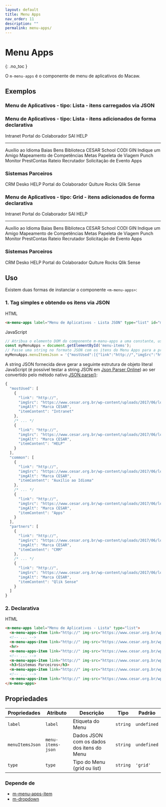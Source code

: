 ```yaml
---
layout: default
title: Menu Apps
nav_order: 11
description: ""
permalink: menu-apps/
---
```

# Menu Apps
{: .no_toc }

O `m-menu-apps` é o componente de menu de aplicativos do Macaw.

## Exemplos
<style>
  m-menu-apps * {
    box-sizing: initial;
  }

  m-menu-apps-item .m-menu-apps-item a,
  m-menu-apps-item .m-menu-apps-item a:hover {
    background: none;
  }
</style>
### Menu de Aplicativos - tipo: Lista - itens carregados via JSON
<m-menu-apps label="Menu de Aplicativos - Lista JSON" type="list" id="menu-items"></m-menu-apps>

### Menu de Aplicativos - tipo: Lista - itens adicionados de forma declarativa
<m-menu-apps label="Menu de Aplicativos - Lista" type="list">
  <m-menu-apps-item link="http://" img-src="https://www.cesar.org.br/wp-content/uploads/2017/06/logo-md.png" img-alt="Marca CESAR">Intranet</m-menu-apps-item>
  <m-menu-apps-item link="http://" img-src="https://www.cesar.org.br/wp-content/uploads/2017/06/logo-md.png" img-alt="Marca CESAR">Portal do Colaborador</m-menu-apps-item>
  <m-menu-apps-item link="http://" img-src="https://www.cesar.org.br/wp-content/uploads/2017/06/logo-md.png" img-alt="Marca CESAR">SAI</m-menu-apps-item>
  <m-menu-apps-item link="http://" img-src="https://www.cesar.org.br/wp-content/uploads/2017/06/logo-md.png" img-alt="Marca CESAR">HELP</m-menu-apps-item>
  <hr>
  <m-menu-apps-item link="http://" img-src="https://www.cesar.org.br/wp-content/uploads/2017/06/logo-md.png" img-alt="Marca CESAR">Auxílio ao Idioma</m-menu-apps-item>
  <m-menu-apps-item link="http://" img-src="https://www.cesar.org.br/wp-content/uploads/2017/06/logo-md.png" img-alt="Marca CESAR">Baias</m-menu-apps-item>
  <m-menu-apps-item link="http://" img-src="https://www.cesar.org.br/wp-content/uploads/2017/06/logo-md.png" img-alt="Marca CESAR">Bens</m-menu-apps-item>
  <m-menu-apps-item link="http://" img-src="https://www.cesar.org.br/wp-content/uploads/2017/06/logo-md.png" img-alt="Marca CESAR">Biblioteca CESAR School</m-menu-apps-item>
  <m-menu-apps-item link="http://" img-src="https://www.cesar.org.br/wp-content/uploads/2017/06/logo-md.png" img-alt="Marca CESAR">CODI</m-menu-apps-item>
  <m-menu-apps-item link="http://" img-src="https://www.cesar.org.br/wp-content/uploads/2017/06/logo-md.png" img-alt="Marca CESAR">GIN</m-menu-apps-item>
  <m-menu-apps-item link="http://" img-src="https://www.cesar.org.br/wp-content/uploads/2017/06/logo-md.png" img-alt="Marca CESAR">Indique um Amigo</m-menu-apps-item>
  <m-menu-apps-item link="http://" img-src="https://www.cesar.org.br/wp-content/uploads/2017/06/logo-md.png" img-alt="Marca CESAR">Mapeamento de Competências</m-menu-apps-item>
  <m-menu-apps-item link="http://" img-src="https://www.cesar.org.br/wp-content/uploads/2017/06/logo-md.png" img-alt="Marca CESAR">Metas</m-menu-apps-item>
  <m-menu-apps-item link="http://" img-src="https://www.cesar.org.br/wp-content/uploads/2017/06/logo-md.png" img-alt="Marca CESAR">Papeleta de Viagem</m-menu-apps-item>
  <m-menu-apps-item link="http://" img-src="https://www.cesar.org.br/wp-content/uploads/2017/06/logo-md.png" img-alt="Marca CESAR">Punch Monitor</m-menu-apps-item>
  <m-menu-apps-item link="http://" img-src="https://www.cesar.org.br/wp-content/uploads/2017/06/logo-md.png" img-alt="Marca CESAR">PrestContas</m-menu-apps-item>
  <m-menu-apps-item link="http://" img-src="https://www.cesar.org.br/wp-content/uploads/2017/06/logo-md.png" img-alt="Marca CESAR">Rateio</m-menu-apps-item>
  <m-menu-apps-item link="http://" img-src="https://www.cesar.org.br/wp-content/uploads/2017/06/logo-md.png" img-alt="Marca CESAR">Recrutador</m-menu-apps-item>
  <m-menu-apps-item link="http://" img-src="https://www.cesar.org.br/wp-content/uploads/2017/06/logo-md.png" img-alt="Marca CESAR">Solicitação de Evento</m-menu-apps-item>
  <m-menu-apps-item link="http://" img-src="https://www.cesar.org.br/wp-content/uploads/2017/06/logo-md.png" img-alt="Marca CESAR">Apps</m-menu-apps-item>
  <h3>Sistemas Parceiros</h3>
  <m-menu-apps-item link="http://" img-src="https://www.cesar.org.br/wp-content/uploads/2017/06/logo-md.png" img-alt="Marca CESAR">CRM</m-menu-apps-item>
  <m-menu-apps-item link="http://" img-src="https://www.cesar.org.br/wp-content/uploads/2017/06/logo-md.png" img-alt="Marca CESAR">Desko</m-menu-apps-item>
  <m-menu-apps-item link="http://" img-src="https://www.cesar.org.br/wp-content/uploads/2017/06/logo-md.png" img-alt="Marca CESAR">HELP</m-menu-apps-item>
  <m-menu-apps-item link="http://" img-src="https://www.cesar.org.br/wp-content/uploads/2017/06/logo-md.png" img-alt="Marca CESAR">Portal do Colaborador</m-menu-apps-item>
  <m-menu-apps-item link="http://" img-src="https://www.cesar.org.br/wp-content/uploads/2017/06/logo-md.png" img-alt="Marca CESAR">Qulture Rocks</m-menu-apps-item>
  <m-menu-apps-item link="http://" img-src="https://www.cesar.org.br/wp-content/uploads/2017/06/logo-md.png" img-alt="Marca CESAR">Qlik Sense</m-menu-apps-item>
</m-menu-apps>

### Menu de Aplicativos - tipo: Grid - itens adicionados de forma declarativa
<m-menu-apps label="Menu de Aplicativos - Grid" type="grid">
  <m-menu-apps-item link="http://" img-src="https://www.cesar.org.br/wp-content/uploads/2017/06/logo-md.png" img-alt="Marca CESAR">Intranet</m-menu-apps-item>
  <m-menu-apps-item link="http://" img-src="https://www.cesar.org.br/wp-content/uploads/2017/06/logo-md.png" img-alt="Marca CESAR">Portal do Colaborador</m-menu-apps-item>
  <m-menu-apps-item link="http://" img-src="https://www.cesar.org.br/wp-content/uploads/2017/06/logo-md.png" img-alt="Marca CESAR">SAI</m-menu-apps-item>
  <m-menu-apps-item link="http://" img-src="https://www.cesar.org.br/wp-content/uploads/2017/06/logo-md.png" img-alt="Marca CESAR">HELP</m-menu-apps-item>
  <hr>
  <m-menu-apps-item link="http://" img-src="https://www.cesar.org.br/wp-content/uploads/2017/06/logo-md.png" img-alt="Marca CESAR">Auxílio ao Idioma</m-menu-apps-item>
  <m-menu-apps-item link="http://" img-src="https://www.cesar.org.br/wp-content/uploads/2017/06/logo-md.png" img-alt="Marca CESAR">Baias</m-menu-apps-item>
  <m-menu-apps-item link="http://" img-src="https://www.cesar.org.br/wp-content/uploads/2017/06/logo-md.png" img-alt="Marca CESAR">Bens</m-menu-apps-item>
  <m-menu-apps-item link="http://" img-src="https://www.cesar.org.br/wp-content/uploads/2017/06/logo-md.png" img-alt="Marca CESAR">Biblioteca CESAR School</m-menu-apps-item>
  <m-menu-apps-item link="http://" img-src="https://www.cesar.org.br/wp-content/uploads/2017/06/logo-md.png" img-alt="Marca CESAR">CODI</m-menu-apps-item>
  <m-menu-apps-item link="http://" img-src="https://www.cesar.org.br/wp-content/uploads/2017/06/logo-md.png" img-alt="Marca CESAR">GIN</m-menu-apps-item>
  <m-menu-apps-item link="http://" img-src="https://www.cesar.org.br/wp-content/uploads/2017/06/logo-md.png" img-alt="Marca CESAR">Indique um Amigo</m-menu-apps-item>
  <m-menu-apps-item link="http://" img-src="https://www.cesar.org.br/wp-content/uploads/2017/06/logo-md.png" img-alt="Marca CESAR">Mapeamento de Competências</m-menu-apps-item>
  <m-menu-apps-item link="http://" img-src="https://www.cesar.org.br/wp-content/uploads/2017/06/logo-md.png" img-alt="Marca CESAR">Metas</m-menu-apps-item>
  <m-menu-apps-item link="http://" img-src="https://www.cesar.org.br/wp-content/uploads/2017/06/logo-md.png" img-alt="Marca CESAR">Papeleta de Viagem</m-menu-apps-item>
  <m-menu-apps-item link="http://" img-src="https://www.cesar.org.br/wp-content/uploads/2017/06/logo-md.png" img-alt="Marca CESAR">Punch Monitor</m-menu-apps-item>
  <m-menu-apps-item link="http://" img-src="https://www.cesar.org.br/wp-content/uploads/2017/06/logo-md.png" img-alt="Marca CESAR">PrestContas</m-menu-apps-item>
  <m-menu-apps-item link="http://" img-src="https://www.cesar.org.br/wp-content/uploads/2017/06/logo-md.png" img-alt="Marca CESAR">Rateio</m-menu-apps-item>
  <m-menu-apps-item link="http://" img-src="https://www.cesar.org.br/wp-content/uploads/2017/06/logo-md.png" img-alt="Marca CESAR">Recrutador</m-menu-apps-item>
  <m-menu-apps-item link="http://" img-src="https://www.cesar.org.br/wp-content/uploads/2017/06/logo-md.png" img-alt="Marca CESAR">Solicitação de Evento</m-menu-apps-item>
  <m-menu-apps-item link="http://" img-src="https://www.cesar.org.br/wp-content/uploads/2017/06/logo-md.png" img-alt="Marca CESAR">Apps</m-menu-apps-item>
  <h3>Sistemas Parceiros</h3>
  <m-menu-apps-item link="http://" img-src="https://www.cesar.org.br/wp-content/uploads/2017/06/logo-md.png" img-alt="Marca CESAR">CRM</m-menu-apps-item>
  <m-menu-apps-item link="http://" img-src="https://www.cesar.org.br/wp-content/uploads/2017/06/logo-md.png" img-alt="Marca CESAR">Desko</m-menu-apps-item>
  <m-menu-apps-item link="http://" img-src="https://www.cesar.org.br/wp-content/uploads/2017/06/logo-md.png" img-alt="Marca CESAR">HELP</m-menu-apps-item>
  <m-menu-apps-item link="http://" img-src="https://www.cesar.org.br/wp-content/uploads/2017/06/logo-md.png" img-alt="Marca CESAR">Portal do Colaborador</m-menu-apps-item>
  <m-menu-apps-item link="http://" img-src="https://www.cesar.org.br/wp-content/uploads/2017/06/logo-md.png" img-alt="Marca CESAR">Qulture Rocks</m-menu-apps-item>
  <m-menu-apps-item link="http://" img-src="https://www.cesar.org.br/wp-content/uploads/2017/06/logo-md.png" img-alt="Marca CESAR">Qlik Sense</m-menu-apps-item>
</m-menu-apps>

<script>
    const myMenuApps = document.getElementById('menu-items');
    myMenuApps.menuItemsJson = '{"mostUsed":[{"link":"http://","imgSrc":"https://www.cesar.org.br/wp-content/uploads/2017/06/logo-md.png","imgAlt":"Marca CESAR","itemContent":"Intranet"},{"link":"http://","imgSrc":"https://www.cesar.org.br/wp-content/uploads/2017/06/logo-md.png","imgAlt":"Marca CESAR","itemContent":"Portal do Colaborador"},{"link":"http://","imgSrc":"https://www.cesar.org.br/wp-content/uploads/2017/06/logo-md.png","imgAlt":"Marca CESAR","itemContent":"SAI"},{"link":"http://","imgSrc":"https://www.cesar.org.br/wp-content/uploads/2017/06/logo-md.png","imgAlt":"Marca CESAR","itemContent":"HELP"}],"common":[{"link":"http://","imgSrc":"https://www.cesar.org.br/wp-content/uploads/2017/06/logo-md.png","imgAlt":"Marca CESAR","itemContent":"Auxílio ao Idioma"},{"link":"http://","imgSrc":"https://www.cesar.org.br/wp-content/uploads/2017/06/logo-md.png","imgAlt":"Marca CESAR","itemContent":"Baias"},{"link":"http://","imgSrc":"https://www.cesar.org.br/wp-content/uploads/2017/06/logo-md.png","imgAlt":"Marca CESAR","itemContent":"Bens"},{"link":"http://","imgSrc":"https://www.cesar.org.br/wp-content/uploads/2017/06/logo-md.png","imgAlt":"Marca CESAR","itemContent":"Biblioteca CESAR School"},{"link":"http://","imgSrc":"https://www.cesar.org.br/wp-content/uploads/2017/06/logo-md.png","imgAlt":"Marca CESAR","itemContent":"CODI"},{"link":"http://","imgSrc":"https://www.cesar.org.br/wp-content/uploads/2017/06/logo-md.png","imgAlt":"Marca CESAR","itemContent":"GIN"},{"link":"http://","imgSrc":"https://www.cesar.org.br/wp-content/uploads/2017/06/logo-md.png","imgAlt":"Marca CESAR","itemContent":"Indique um Amigo"},{"link":"http://","imgSrc":"https://www.cesar.org.br/wp-content/uploads/2017/06/logo-md.png","imgAlt":"Marca CESAR","itemContent":"Mapeamento de Competências"},{"link":"http://","imgSrc":"https://www.cesar.org.br/wp-content/uploads/2017/06/logo-md.png","imgAlt":"Marca CESAR","itemContent":"Metas"},{"link":"http://","imgSrc":"https://www.cesar.org.br/wp-content/uploads/2017/06/logo-md.png","imgAlt":"Marca CESAR","itemContent":"Papeleta de Viagem"},{"link":"http://","imgSrc":"https://www.cesar.org.br/wp-content/uploads/2017/06/logo-md.png","imgAlt":"Marca CESAR","itemContent":"Punch Monitor"},{"link":"http://","imgSrc":"https://www.cesar.org.br/wp-content/uploads/2017/06/logo-md.png","imgAlt":"Marca CESAR","itemContent":"PrestContas"},{"link":"http://","imgSrc":"https://www.cesar.org.br/wp-content/uploads/2017/06/logo-md.png","imgAlt":"Marca CESAR","itemContent":"Rateio"},{"link":"http://","imgSrc":"https://www.cesar.org.br/wp-content/uploads/2017/06/logo-md.png","imgAlt":"Marca CESAR","itemContent":"Recrutador"},{"link":"http://","imgSrc":"https://www.cesar.org.br/wp-content/uploads/2017/06/logo-md.png","imgAlt":"Marca CESAR","itemContent":"Solicitação de Evento"},{"link":"http://","imgSrc":"https://www.cesar.org.br/wp-content/uploads/2017/06/logo-md.png","imgAlt":"Marca CESAR","itemContent":"Apps"}],"partners":[{"link":"http://","imgSrc":"https://www.cesar.org.br/wp-content/uploads/2017/06/logo-md.png","imgAlt":"Marca CESAR","itemContent":"CRM"},{"link":"http://","imgSrc":"https://www.cesar.org.br/wp-content/uploads/2017/06/logo-md.png","imgAlt":"Marca CESAR","itemContent":"Desko"},{"link":"http://","imgSrc":"https://www.cesar.org.br/wp-content/uploads/2017/06/logo-md.png","imgAlt":"Marca CESAR","itemContent":"HELP"},{"link":"http://","imgSrc":"https://www.cesar.org.br/wp-content/uploads/2017/06/logo-md.png","imgAlt":"Marca CESAR","itemContent":"Portal do Colaborador"},{"link":"http://","imgSrc":"https://www.cesar.org.br/wp-content/uploads/2017/06/logo-md.png","imgAlt":"Marca CESAR","itemContent":"Qulture Rocks"},{"link":"http://","imgSrc":"https://www.cesar.org.br/wp-content/uploads/2017/06/logo-md.png","imgAlt":"Marca CESAR","itemContent":"Qlik Sense"}]}'
</script>

## Uso
Existem duas formas de instanciar o componente `<m-menu-apps>`:
### 1. Tag simples e obtendo os itens via JSON
HTML
```html
<m-menu-apps label="Menu de Aplicativos - Lista JSON" type="list" id="menu-items"></m-menu-apps>
```
JavaScript
```javascript
// Atribua o elemento DOM do componente m-manu-apps a uma constante, usando o atributo id
const myMenuApps = document.getElementById('menu-items');
// Passe uma string no formato JSON com os itens do Menu Apps para a propriedade pública menuItemsJson.
myMenuApps.menuItemsJson = '{"mostUsed":[{"link":"http://","imgSrc":"https://www.cesar.org.br/wp-content/uploads/2017/06/logo-md.png","imgAlt":"Marca CESAR","itemContent":"Intranet"},{"link":"http://","imgSrc":"https://www.cesar.org.br/wp-content/uploads/2017/06/logo-md.png","imgAlt":"Marca CESAR","itemContent":"Portal do Colaborador"},{"link":"http://","imgSrc":"https://www.cesar.org.br/wp-content/uploads/2017/06/logo-md.png","imgAlt":"Marca CESAR","itemContent":"SAI"},{"link":"http://","imgSrc":"https://www.cesar.org.br/wp-content/uploads/2017/06/logo-md.png","imgAlt":"Marca CESAR","itemContent":"HELP"}],...
```
A string JSON fornecida deve gerar a seguinte estrutura de objeto literal JavaScript (é possível testar a string JSON em <a href="http://json.parser.online.fr/">Json Parser Online</a>) ao ser convertido pelo método nativo <a href="https://developer.mozilla.org/pt-BR/docs/Web/JavaScript/Reference/Global_Objects/JSON/parse">JSON.parse()</a>:

```javascript
{
  "mostUsed": [
    {
      "link": "http://",
      "imgSrc": "https://www.cesar.org.br/wp-content/uploads/2017/06/logo-md.png",
      "imgAlt": "Marca CESAR",
      "itemContent": "Intranet"
    },
    /* ... */
    {
      "link": "http://",
      "imgSrc": "https://www.cesar.org.br/wp-content/uploads/2017/06/logo-md.png",
      "imgAlt": "Marca CESAR",
      "itemContent": "HELP"
    }
  ],
  "common": [
    {
      "link": "http://",
      "imgSrc": "https://www.cesar.org.br/wp-content/uploads/2017/06/logo-md.png",
      "imgAlt": "Marca CESAR",
      "itemContent": "Auxílio ao Idioma"
    },
    /* ... */
    {
      "link": "http://",
      "imgSrc": "https://www.cesar.org.br/wp-content/uploads/2017/06/logo-md.png",
      "imgAlt": "Marca CESAR",
      "itemContent": "Apps"
    }
  ],
  "partners": [
    {
      "link": "http://",
      "imgSrc": "https://www.cesar.org.br/wp-content/uploads/2017/06/logo-md.png",
      "imgAlt": "Marca CESAR",
      "itemContent": "CRM"
    },
    /* ... */
    {
      "link": "http://",
      "imgSrc": "https://www.cesar.org.br/wp-content/uploads/2017/06/logo-md.png",
      "imgAlt": "Marca CESAR",
      "itemContent": "Qlik Sense"
    }
  ]
}
```
### 2. Declarativa
HTML
```html
<m-menu-apps label="Menu de Aplicativos - Lista" type="list">
  <m-menu-apps-item link="http://" img-src="https://www.cesar.org.br/wp-content/uploads/2017/06/logo-md.png" img-alt="Marca CESAR">Intranet</m-menu-apps-item>
  <!-- ... -->
  <m-menu-apps-item link="http://" img-src="https://www.cesar.org.br/wp-content/uploads/2017/06/logo-md.png" img-alt="Marca CESAR">HELP</m-menu-apps-item>
  <hr>
  <m-menu-apps-item link="http://" img-src="https://www.cesar.org.br/wp-content/uploads/2017/06/logo-md.png" img-alt="Marca CESAR">Auxílio ao Idioma</m-menu-apps-item>
  <!-- ... -->
  <m-menu-apps-item link="http://" img-src="https://www.cesar.org.br/wp-content/uploads/2017/06/logo-md.png" img-alt="Marca CESAR">Apps</m-menu-apps-item>
  <h3>Sistemas Parceiros</h3>
  <m-menu-apps-item link="http://" img-src="https://www.cesar.org.br/wp-content/uploads/2017/06/logo-md.png" img-alt="Marca CESAR">CRM</m-menu-apps-item>
  <!-- ... -->
  <m-menu-apps-item link="http://" img-src="https://www.cesar.org.br/wp-content/uploads/2017/06/logo-md.png" img-alt="Marca CESAR">Qlik Sense</m-menu-apps-item>
</m-menu-apps>
```

## Propriedades

| Propriedades    | Atributo          | Descrição                                    | Tipo     | Padrão      |
| --------------- | ----------------- | -------------------------------------------- | -------- | ----------- |
| `label`         | `label`           | Etiqueta do Menu                             | `string` | `undefined` |
| `menuItemsJson` | `menu-items-json` | Dados JSON com os dados dos itens do Menu    | `string` | `undefined` |
| `type`          | `type`            | Tipo do Menu (grid ou list)                  | `string` | `'grid'`    |


### Depende de

- [m-menu-apps-item](../m-menu-apps-item)
- [m-dropdown](../m-dropdown)